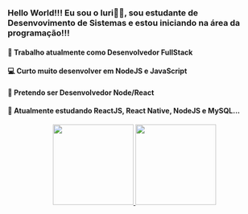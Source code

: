 ### Hello World!!! Eu sou o Iuri👋🏼, sou estudante de Desenvovimento de Sistemas e estou iniciando na área da programação!!!

#### 📁 Trabalho atualmente como Desenvolvedor FullStack

#### 💻 Curto muito desenvolver em NodeJS e JavaScript

#### 🚀 Pretendo ser Desenvolvedor Node/React

#### 📱 Atualmente estudando ReactJS, React Native, NodeJS e MySQL...

<div align="center">
  <a href="https://github.com/IuriDev071">
  <img height="160em" src="https://github-readme-stats.vercel.app/api?username=iuridev071&show_icons=true&theme=dark&include_all_commits=true&count_private=true"/>
  <img height="160em" src="https://github-readme-stats.vercel.app/api/top-langs/?username=iuridev071&layout=compact&langs_count=7&theme=dark"/>
</div>
